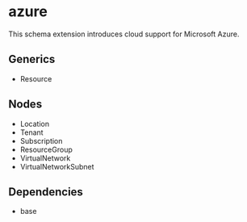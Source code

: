 # azure

This schema extension introduces cloud support for Microsoft Azure.

## Generics

- Resource

## Nodes

- Location
- Tenant
- Subscription
- ResourceGroup
- VirtualNetwork
- VirtualNetworkSubnet

## Dependencies

- base
